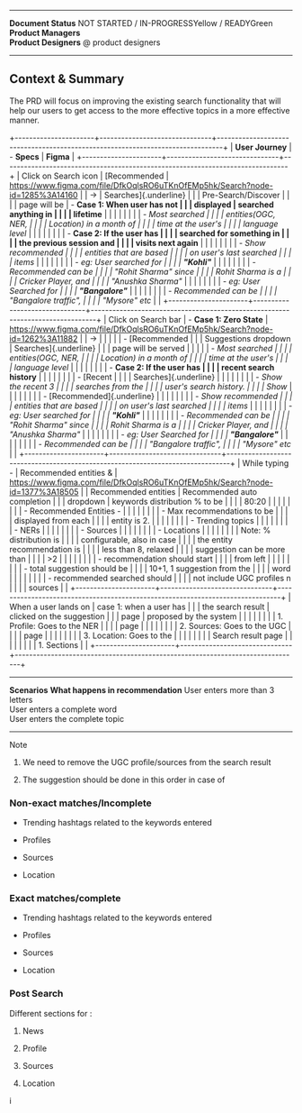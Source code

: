   ----------------------- ----------------------------------------------
  **Document Status**     NOT STARTED / IN-PROGRESSYellow / READYGreen
  **Product Managers**    
  **Product Designers**   @ product designers
  ----------------------- ----------------------------------------------

## Context & Summary

The PRD will focus on improving the existing search functionality that
will help our users to get access to the more effective topics in a more
effective manner.

+----------------------+-------------------------------+-------------------------------------------------------------------------------+
| **User Journey**     | - **Specs**                   | **Figma**                                                                     |
+----------------------+-------------------------------+-------------------------------------------------------------------------------+
| Click on Search icon | [Recommended                  | https://www.figma.com/file/DfkOqlsRO6uTKnOfEMp5hk/Search?node-id=1285%3A14160 |
| →                    | Searches]{.underline}         |                                                                               |
| Pre-Search/Discover  |                               |                                                                               |
| page will be         | - **Case 1: When user has not |                                                                               |
| displayed            |   searched anything in        |                                                                               |
|                      |   lifetime**                  |                                                                               |
|                      |                               |                                                                               |
|                      |   - *Most searched            |                                                                               |
|                      |     entities(OGC, NER,        |                                                                               |
|                      |     Location) in a month of   |                                                                               |
|                      |     time at the user's        |                                                                               |
|                      |     language level*           |                                                                               |
|                      |                               |                                                                               |
|                      | - **Case 2: If the user has   |                                                                               |
|                      |   searched for something in   |                                                                               |
|                      |   the previous session and    |                                                                               |
|                      |   visits next again**         |                                                                               |
|                      |                               |                                                                               |
|                      |   - *Show recommended         |                                                                               |
|                      |     entities that are based   |                                                                               |
|                      |     on user's last searched   |                                                                               |
|                      |     items*                    |                                                                               |
|                      |                               |                                                                               |
|                      |     - *eg: User searched for  |                                                                               |
|                      |       **"Kohli"***            |                                                                               |
|                      |                               |                                                                               |
|                      |       - *Recommended can be   |                                                                               |
|                      |         "Rohit Sharma" since  |                                                                               |
|                      |         Rohit Sharma is a     |                                                                               |
|                      |         Cricker Player, and   |                                                                               |
|                      |         "Anushka Sharma"*     |                                                                               |
|                      |                               |                                                                               |
|                      |     - *eg: User Searched for  |                                                                               |
|                      |       **"Bangalore"***        |                                                                               |
|                      |                               |                                                                               |
|                      |       - *Recommended can be   |                                                                               |
|                      |         "Bangalore traffic",  |                                                                               |
|                      |         "Mysore" etc*         |                                                                               |
+----------------------+-------------------------------+-------------------------------------------------------------------------------+
| Click on Search bar  | - **Case 1: Zero State**      | https://www.figma.com/file/DfkOqlsRO6uTKnOfEMp5hk/Search?node-id=1262%3A11882 |
| -\>                  |                               |                                                                               |
|                      |   - [Recommended              |                                                                               |
| Suggestions dropdown |     Searches]{.underline}     |                                                                               |
| page will be served  |                               |                                                                               |
|                      |     - *Most searched          |                                                                               |
|                      |       entities(OGC, NER,      |                                                                               |
|                      |       Location) in a month of |                                                                               |
|                      |       time at the user's      |                                                                               |
|                      |       language level*         |                                                                               |
|                      |                               |                                                                               |
|                      | - **Case 2: If the user has   |                                                                               |
|                      |   recent search history**     |                                                                               |
|                      |                               |                                                                               |
|                      |   - [Recent                   |                                                                               |
|                      |     Searches]{.underline}     |                                                                               |
|                      |                               |                                                                               |
|                      |     - *Show the recent 3      |                                                                               |
|                      |       searches from the       |                                                                               |
|                      |       user's search history.  |                                                                               |
|                      |       Show*                   |                                                                               |
|                      |                               |                                                                               |
|                      |   - [Recommended]{.underline} |                                                                               |
|                      |                               |                                                                               |
|                      |     - *Show recommended       |                                                                               |
|                      |       entities that are based |                                                                               |
|                      |       on user's last searched |                                                                               |
|                      |       items*                  |                                                                               |
|                      |                               |                                                                               |
|                      |     - *eg: User searched for  |                                                                               |
|                      |       **"Kohli"***            |                                                                               |
|                      |                               |                                                                               |
|                      |       - *Recommended can be   |                                                                               |
|                      |         "Rohit Sharma" since  |                                                                               |
|                      |         Rohit Sharma is a     |                                                                               |
|                      |         Cricker Player, and   |                                                                               |
|                      |         "Anushka Sharma"*     |                                                                               |
|                      |                               |                                                                               |
|                      |     - *eg: User Searched for  |                                                                               |
|                      |       **"Bangalore"***        |                                                                               |
|                      |                               |                                                                               |
|                      |       - *Recommended can be   |                                                                               |
|                      |         "Bangalore traffic",  |                                                                               |
|                      |         "Mysore" etc*         |                                                                               |
+----------------------+-------------------------------+-------------------------------------------------------------------------------+
| While typing -       | Recommended entities &        | https://www.figma.com/file/DfkOqlsRO6uTKnOfEMp5hk/Search?node-id=1377%3A18505 |
| Recommended entities | Recommended auto completion   |                                                                               |
| dropdown             | keywords distribution % to be |                                                                               |
|                      | 80:20                         |                                                                               |
|                      |                               |                                                                               |
|                      | - Recommended Entities -      |                                                                               |
|                      |                               |                                                                               |
|                      |   - Max recommendations to be |                                                                               |
|                      |     displayed from each       |                                                                               |
|                      |     entity is 2.              |                                                                               |
|                      |                               |                                                                               |
|                      |   - Trending topics           |                                                                               |
|                      |                               |                                                                               |
|                      |   - NERs                      |                                                                               |
|                      |                               |                                                                               |
|                      |   - Sources                   |                                                                               |
|                      |                               |                                                                               |
|                      |   - Locations                 |                                                                               |
|                      |                               |                                                                               |
|                      | Note: % distribution is       |                                                                               |
|                      | configurable, also in case    |                                                                               |
|                      | the entity recommendation is  |                                                                               |
|                      | less than 8, relaxed          |                                                                               |
|                      | suggestion can be more than   |                                                                               |
|                      | \>2                           |                                                                               |
|                      |                               |                                                                               |
|                      | - recommendation should start |                                                                               |
|                      |   from left                   |                                                                               |
|                      |                               |                                                                               |
|                      | - total suggestion should be  |                                                                               |
|                      |   10+1, 1 suggestion from the |                                                                               |
|                      |   word                        |                                                                               |
|                      |                               |                                                                               |
|                      | - recommended searched should |                                                                               |
|                      |   not include UGC profiles n  |                                                                               |
|                      |   sources                     |                                                                               |
+----------------------+-------------------------------+-------------------------------------------------------------------------------+
| When a user lands on | case 1: when a user has       |                                                                               |
| the search result    | clicked on the suggestion     |                                                                               |
| page                 | proposed by the system        |                                                                               |
|                      |                               |                                                                               |
|                      | 1.  Profile: Goes to the NER  |                                                                               |
|                      |     page                      |                                                                               |
|                      |                               |                                                                               |
|                      | 2.  Sources: Goes to the UGC  |                                                                               |
|                      |     page                      |                                                                               |
|                      |                               |                                                                               |
|                      | 3.  Location: Goes to the     |                                                                               |
|                      |                               |                                                                               |
|                      | Search result page            |                                                                               |
|                      |                               |                                                                               |
|                      | 1.  Sections                  |                                                                               |
+----------------------+-------------------------------+-------------------------------------------------------------------------------+

  --------------------------------- ------------------------------------
  **Scenarios**                     **What happens in recommendation**
  User enters more than 3 letters   
  User enters a complete word       
  User enters the complete topic    
  --------------------------------- ------------------------------------

Note

1.  We need to remove the UGC profile/sources from the search result

2.  The suggestion should be done in this order in case of

### Non-exact matches/Incomplete

- Trending hashtags related to the keywords entered

- Profiles

- Sources

- Location

### Exact matches/complete

- Trending hashtags related to the keywords entered

- Profiles

- Sources

- Location

### Post Search

Different sections for :

1.  News

2.  Profile

3.  Sources

4.  Location

i
